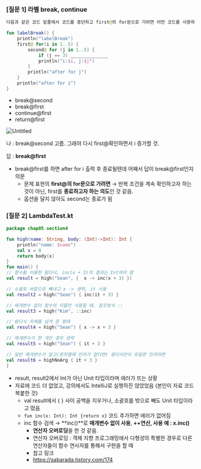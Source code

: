 ### [질문 1] 라벨 break, continue

```kotlin
다음과 같은 코드 밑줄에서 코드를 중단하고 first@의 for문으로 가려면 어떤 코드를 사용하는지 답하세요.

fun labelBreak() {
    println("labelBreak")
    first@ for(i in 1..5) {
        second@ for (j in 1..5) {
            if (j == 3) ______________
            println("i:$i, j:$j")
        }
        println("after for j")
    }
    println("after for i")
}
```

- break@second
- break@first
- continue@first
- return@first

![Untitled](https://s3-us-west-2.amazonaws.com/secure.notion-static.com/f80f6d30-f4af-4b6d-813e-eb5572f9e977/Untitled.png)

나 : break@second 고름. 그래야 다시 first@확인하면서 i 증가할 것.

답 : **break@first**

- break@first를 하면 after for i 출력 후 종료될텐데 어째서 답이 break@first인지 의문
    - 문제 표현의 **first@의 for문으로 가려면** → 반복 조건을 계속 확인하고자 하는 것이 아닌, first를 **종료하고자 하는 의도**인 것 같음.
    - 옵션을 달지 않아도 second는 종료가 됨

### [질문 2] LambdaTest.kt

```kotlin
package chap05.section4

fun high(name: String, body: (Int)->Int): Int {
    println("name: $name")
    val x = 0
    return body(x)
}
fun main() {
// 함수를 이용한 람다식, inc(x + 3)의 결과는 Int여야 함
val result = high("Sean", {  x -> inc(x + 3) })

// 소괄호 바깥으로 빼내고 x -> 생략, it 사용
val result2 = high("Sean") { inc(it + 3) }

// 매개변수 없이 함수의 이름만 사용할 때, 참조방식 ::
val result3 = high("Kim", ::inc)

// 람다식 자체를 넘겨 준 형태
val result4 = high("Sean") { x -> x + 3 }

// 매개변수가 한 개인 경우 생략
val result5 = high("Sean") { it + 3 }

// 일반 매개변수가 없고(문자열에 인자가 없다면) 람다식만이 유일한 인자라면
val result6 = highNoArg { it + 3 }
}
```

- result, result2에서 Int가 아닌 Unit 타입이라며 에러가 뜨는 상황
- 자료에 코드 더 없었고, 강의에서도 IntelliJ로 실행하진 않았었음 (본인이 자료 코드 복붙한 것)
    - val result에서 { } 사이 공백을 지우거나, 소괄호를 밖으로 빼도 Unit 타입이라고 떴음
    - `fun inc(x: Int): Int {return x}` 
    코드 추가하면 에러가 없어짐
    - inc 함수 검색 → **inc()**로 **매개변수 없이 사용**, **++연산, 사용 예 : x.inc()**
        - **연산자 오버로딩**을 한 것 같음.
        - 연산자 오버로딩 : 객체 지향 프로그래밍에서 다형성의 특별한 경우로 다른 연산자들이 함수 연사자를 통해서 구현을 할 때
        - 참고 링크
        - https://sabarada.tistory.com/174
